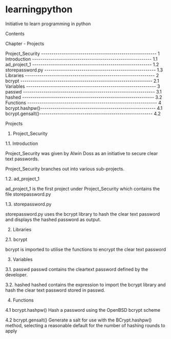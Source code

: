# learningpython
Initiative to learn programming in python

Contents

Chapter - Projects

Project_Security -------------------------------------------------------- 1
  Introduction ---------------------------------------------------------- 1.1
  ad_project_1 ---------------------------------------------------------- 1.2
  storepassword.py ------------------------------------------------------ 1.3
Libraries --------------------------------------------------------------- 2
  bcrypt ---------------------------------------------------------------- 2.1
Variables --------------------------------------------------------------- 3
  passwd ---------------------------------------------------------------- 3.1
  hashed ---------------------------------------------------------------- 3.2
Functions --------------------------------------------------------------- 4
  bcrypt.hashpw()-------------------------------------------------------- 4.1
  bcrypt.gensalt()------------------------------------------------------- 4.2
  
Projects

1.    Project_Security

1.1.  Introduction

Project_Security was given by Alwin Doss as an initiative to secure clear text passwords. 

Project_Security branches out into various sub-projects. 

1.2.  ad_project_1

ad_project_1 is the first project under Project_Security which contains the file storepassword.py

1.3.  storepassword.py

storepassword.py uses the bcrypt library to hash the clear text password and displays the hashed password as output. 

2.    Libraries

2.1.  bcrypt

bcrypt is imported to utilise the functions to encrypt the clear text password

3.    Variables

3.1.  passwd
passwd contains the cleartext password defined by the developer.

3.2.  hashed
hashed contains the expression to import the bcrypt library and hash the clear text password stored in passwd.

4.    Functions

4.1   bcrypt.hashpw() 
Hash a password using the OpenBSD bcrypt scheme

4.2   bcrypt.gensalt()
Generate a salt for use with the BCrypt.hashpw() method, selecting a reasonable default for the number of hashing rounds to apply

